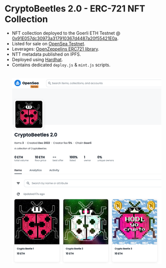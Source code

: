 # CryptoBeetles 2.0 - ERC-721 NFT Collection

- NFT collection deployed to the Goerli ETH Testnet @ [0x91E057dc30973a317910367d4487a20f55421E0a](https://goerli.etherscan.io/address/0x91e057dc30973a317910367d4487a20f55421e0a).
- Listed for sale on [OpenSea Testnet](https://testnets.opensea.io/collection/cryptobeetles-jo9j1bgz6o).
- Leverages: [OpenZeppelins ERC721 library](https://docs.openzeppelin.com/contracts/2.x/api/token/erc721).
- NTT metadata published on IPFS. 
- Deployed using [Hardhat](https://hardhat.org/).
- Contains dedicated `deploy.js` & `mint.js` scripts. 
<br><br><br>
![CryptoBeetles 2.0 Collection on Opensea](metadata/images/collection.png)


